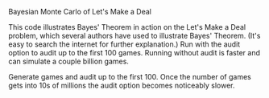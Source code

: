 Bayesian Monte Carlo of Let's Make a Deal

This code illustrates Bayes' Theorem in action on the Let's Make a Deal problem, which several authors have used to illustrate Bayes' Theorem. (It's easy to search the internet for further explanation.) Run with the audit option to audit up to the first 100 games. Running without audit is faster and can simulate a couple billion games.

Generate games and audit up to the first 100. Once the number of games gets into 10s of millions the audit option becomes noticeably slower.